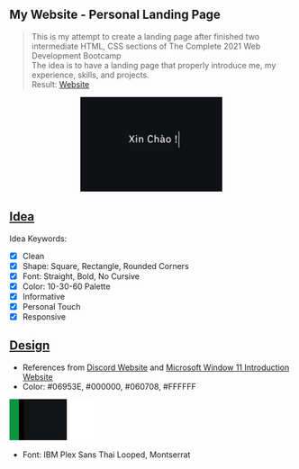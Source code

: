 ## My Website - Personal Landing Page
> This is my attempt to create a landing page after finished two intermediate HTML, CSS sections of 
The Complete 2021 Web Development Bootcamp  
The idea is to have a landing page that properly introduce me, my experience, skills, and projects.  
Result: [Website](https://ttran293.github.io/my-website/)
<p align ="center">
<img src="https://github.com/ttran293/my-website/blob/main/readme-img/hp.gif" alt="Markdownify" width="50%" height="50%"></a>
</p>

## [Idea](#idea)
Idea Keywords: 
- [x] Clean 
- [x] Shape: Square, Rectangle, Rounded Corners
- [x] Font: Straight, Bold, No Cursive
- [x] Color: 10-30-60 Palette
- [x] Informative
- [x] Personal Touch
- [x] Responsive

## [Design](#Design)
- References from [Discord Website](https://discord.com/) and [Microsoft Window 11 Introduction Website](https://www.microsoft.com/en-us/windows/windows-11)  
- Color: #06953E, #000000, #060708, #FFFFFF
<p align ="left">
<img src="https://github.com/ttran293/my-website/blob/main/readme-img/color.png" alt="Markdownify" width="30%" height="30%"></a>
</p>

- Font: IBM Plex Sans Thai Looped, Montserrat
